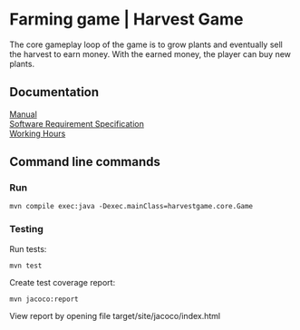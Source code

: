 # Farming game | Harvest Game
The core gameplay loop of the game is to grow plants and eventually sell the harvest to earn money. With the earned money, the player can buy new plants.

## Documentation
[Manual](https://github.com/jpasikainen-ot-harjoitustyo/blob/master/documentation/manual.md)\
[Software Requirement Specification](https://github.com/jpasikainen/ot-harjoitustyo/blob/master/documentation/srs.md)\
[Working Hours](https://github.com/jpasikainen/ot-harjoitustyo/blob/master/documentation/workinghours.md)

## Command line commands
### Run
```
mvn compile exec:java -Dexec.mainClass=harvestgame.core.Game
```
### Testing
Run tests:
```
mvn test
```
Create test coverage report:
```
mvn jacoco:report
```
View report by opening file target/site/jacoco/index.html
